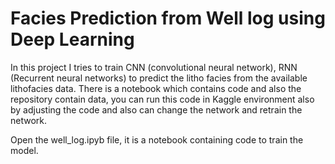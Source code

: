 # Facies Prediction from Well log using Deep Learning

In this project I tries to train CNN (convolutional neural network), RNN (Recurrent neural networks) to predict the litho facies from the available lithofacies data.
There is a notebook which contains code and also the repository contain data, you can run this code in Kaggle environment also by adjusting the code and also can change the network and retrain the network.

Open the well_log.ipyb file, it is a notebook containing code to train the model.
